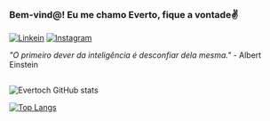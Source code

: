 #
### Bem-vind@! Eu me chamo Everto, fique a vontade✌️

[![Linkein](https://img.shields.io/badge/LinkedIn-0077B5?style=for-the-badge&logo=linkedin&logoColor=white)](https://www.linkedin.com/in/evertoch/)
[![Instagram](https://img.shields.io/badge/Instagram-E4405F?style=for-the-badge&logo=instagram&logoColor=white)](https://instagram.com/evertoch)


<i> "O primeiro dever da inteligência é desconfiar dela mesma." </i> - Albert Einstein


##
![Evertoch GitHub stats](https://github-readme-stats.vercel.app/api?username=evertoch&count_private=false&show_icons=true&theme=merko)

[![Top Langs](https://github-readme-stats.vercel.app/api/top-langs/?username=evertoch&layout=compact)](https://github.com/evertoch/github-readme-stats)
<br/>




